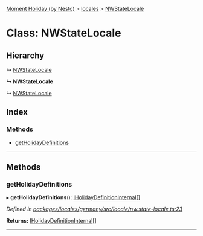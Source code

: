 [Moment Holiday (by Nesto)](../README.md) > [locales](../modules/locales.md) > [NWStateLocale](../classes/locales.nwstatelocale.md)

# Class: NWStateLocale

## Hierarchy

↳  [NWStateLocale](locales.nwstatelocale.md)

**↳ NWStateLocale**

↳  [NWStateLocale](locales.nwstatelocale.md)

## Index

### Methods

* [getHolidayDefinitions](locales.nwstatelocale.md#getholidaydefinitions)

---

## Methods

<a id="getholidaydefinitions"></a>

###  getHolidayDefinitions

▸ **getHolidayDefinitions**(): [IHolidayDefinitionInternal](../interfaces/_node_modules__nesto_software_moment_holiday_core_src_holiday_definition_interface_.iholidaydefinitioninternal.md)[]

*Defined in [packages/locales/germany/src/locale/nw.state-locale.ts:23](https://github.com/nesto-software/moment-holiday/blob/72ce1a6/packages/locales/germany/src/locale/nw.state-locale.ts#L23)*

**Returns:** [IHolidayDefinitionInternal](../interfaces/_node_modules__nesto_software_moment_holiday_core_src_holiday_definition_interface_.iholidaydefinitioninternal.md)[]

___


